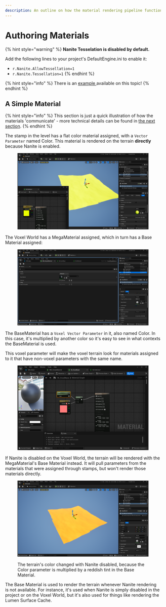```yaml
---
description: An outline on how the material rendering pipeline functions in Voxel Plugin 2.
---
```


# Authoring Materials

{% hint style="warning" %}
**Nanite Tesselation is disabled by default.**&#x20;

Add the following lines to your project's DefaultEngine.ini to enable it:

* `r.Nanite.AllowTessellation=1`
* `r.Nanite.Tessellation=1`
{% endhint %}

{% hint style="info" %}
There is an [example ](../../../getting-started/installing-voxel-content.md)available on this topic!
{% endhint %}

## A Simple Material

{% hint style="info" %}
This section is just a quick illustration of how the materials 'communicate' - more technical details can be found in [the next section](./#how-materials-are-drawn).&#x20;
{% endhint %}

The stamp in the level has a flat color material assigned, with a `Vector Parameter` named Color. This material is rendered on the terrain **directly** because Nanite is enabled.

<figure><img src="../../../.gitbook/assets/image (221).png" alt=""><figcaption></figcaption></figure>

The Voxel World has a MegaMaterial assigned, which in turn has a Base Material assigned:

<figure><img src="../../../.gitbook/assets/image (218).png" alt=""><figcaption></figcaption></figure>

The BaseMaterial has a `Voxel Vector Parameter` in it, also named Color. In this case, it's multiplied by another color so it's easy to see in what contexts the BaseMaterial is used.

This voxel parameter will make the voxel terrain look for materials assigned to it that have non-voxel parameters with the same name.&#x20;

<figure><img src="../../../.gitbook/assets/image (220).png" alt=""><figcaption></figcaption></figure>

If Nanite is disabled on the Voxel World, the terrain will be rendered with the MegaMaterial's Base Material instead. It will pull parameters from the materials that were assigned through stamps, but won't render those materials directly.

<figure><img src="../../../.gitbook/assets/image (222).png" alt=""><figcaption><p>The terrain's color changed with Nanite disabled, because the Color parameter is multiplied by a reddish tint in the Base Material.</p></figcaption></figure>

The Base Material is used to render the terrain whenever Nanite rendering is not available. For instance, it's used when Nanite is simply disabled in the project or on the Voxel World, but it's also used for things like rendering the Lumen Surface Cache.&#x20;
